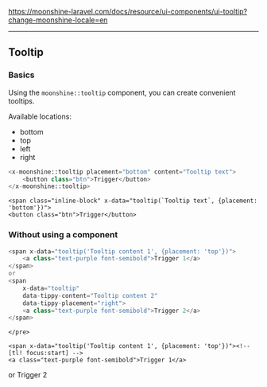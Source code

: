 https://moonshine-laravel.com/docs/resource/ui-components/ui-tooltip?change-moonshine-locale=en

------
## Tooltip

<a name="basics"></a>
### Basics

Using the `moonshine::tooltip` component, you can create convenient tooltips.

Available locations:
- bottom
- top
- left
- right

```php
<x-moonshine::tooltip placement="bottom" content="Tooltip text">
    <button class="btn">Trigger</button>
</x-moonshine::tooltip>
```

<div class="grid grid-cols-12 gap-6">
    <div class="col-span-12 xl:col-span-4">
    <div class="box">
    
    <span class="inline-block" x-data="tooltip(`Tooltip text`, {placement: 'bottom'})">
    <button class="btn">Trigger</button>
</span>
</div>
</div>
</div>

<a name="without"></a>
### Without using a component

```php
<span x-data="tooltip('Tooltip content 1', {placement: 'top'})">
    <a class="text-purple font-semibold">Trigger 1</a>
</span>
or
<span
    x-data="tooltip"
    data-tippy-content="Tooltip content 2"
    data-tippy-placement="right">
    <a class="text-purple font-semibold">Trigger 2</a>
</span>
```
    </pre>
</div>

<div class="grid grid-cols-12 gap-6">
    <div class="col-span-12 xl:col-span-4">
    <div class="box">
    
    <span x-data="tooltip('Tooltip content 1', {placement: 'top'})"><!-- [tl! focus:start] -->
    <a class="text-purple font-semibold">Trigger 1</a>
</span><!-- [tl! focus:end] -->
or
<span
    x-data="tooltip"
    data-tippy-content="Tooltip content 2"
    data-tippy-placement="right">
    <a class="text-purple font-semibold">Trigger 2</a>
</span><!-- [tl! focus:-5] -->
</div>
</div>
</div>
